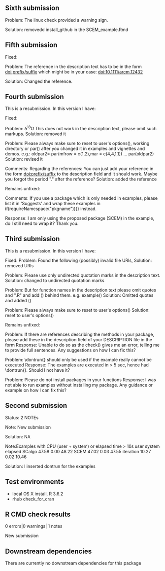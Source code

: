 ## Sixth submission

Problem: The linux check provided a warning sign. 

Solution: removedd install_github in the SCEM_example.Rmd

## Fifth submission

Fixed:

Problem: The reference in the description text has to be in the form
<doi:prefix/suffix> which might be in your case: <doi:10.1111/arcm.12432>

Solution: Changed the reference.

## Fourth submission

This is a resubmission. In this version I have:

Fixed:

Problem: $\delta^{18}O$ This does not work in the description text, please omit such markups.
Solution: removed it

Problem: Please always make sure to reset to user's options(), working directory or par() after you changed it in examples and vignettes and demos.
e.g.:
oldpar2= par(mfrow = c(1,2),mar = c(4,4,1,1))
...
par(oldpar2)
Solution: revised it

Comments: Regarding the references: You can just add your reference in the form <doi:prefix/suffix> to the description field and it should work. Maybe you forgot the period "." after the reference?
Solution: added the reference

Remains unfixed:

Comments: If you use a package which is only needed in examples, please list it in
'Suggests' and wrap these examples in if(requireNamespace("pkgname")){}
instead.

Response: I am only using the proposed package (SCEM) in the example, do I still need to wrap it? Thank you.


## Third submission

This is a resubmission. In this version I have:

Fixed:
Problem: Found the following (possibly) invalid file URIs, 
Solution: removed URIs

Problem: Please use only undirected quotation marks in the description text.
Solution: changed to undirected quotation marks

Problem: But for function names in the description text please omit quotes and
".R" and add  () behind them. e.g. example()
Solution: Omitted quotes and added ()

Problem: Please always make sure to reset to user's options()
Solution: reset to user's options()

Remains unfixed:

Problem: If there are references describing the methods in your package, please
add these in the description field of your DESCRIPTION file in the form
Response: Unable to do so as the check() gives me an error, telling me to provide full sentences. Any suggestions on how I can fix this?

Problem: \dontrun{} should only be used if the example really cannot be executed
Response: The examples are executed in > 5 sec, hence had \dontrun{}. Should I not have it?

Problem: Please do not install packages in your functions
Response: I was not able to run examples without installing my package. Any guidance or example on how I can fix this?

## Second submission

Status: 2 NOTEs

Note: New submission

Solution: NA

Note:Examples with CPU (user + system) or elapsed time > 10s
           user system elapsed
SCalgo    47.58   0.00   48.22
SCEM      47.02   0.03   47.55
iteration 10.27   0.02   10.46

Solution: I inserted dontrun for the examples

## Test environments

* local OS X install, R 3.6.2
* rhub check_for_cran

## R CMD check results

0 errors|0 warnings| 1 notes

New submission

## Downstream dependencies

There are currently no downstream dependencies for this package
